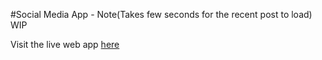 #Social Media App - Note(Takes few seconds for the recent post to load) WIP

Visit the live web app [here](https://comfy-nougat-963ab2.netlify.app) 
